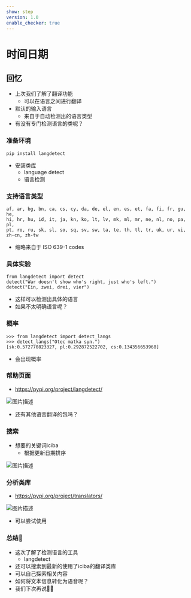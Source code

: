 ```yaml
---
show: step
version: 1.0
enable_checker: true
---
```


# 时间日期

## 回忆
- 上次我们了解了翻译功能
	- 可以在语言之间进行翻译
- 默认的输入语言
	- 来自于自动检测出的语言类型
- 有没有专门检测语言的类呢？

### 准备环境

```
pip install langdetect
```

- 安装类库
	- language detect
	- 语言检测

### 支持语言类型

```
af, ar, bg, bn, ca, cs, cy, da, de, el, en, es, et, fa, fi, fr, gu, he,
hi, hr, hu, id, it, ja, kn, ko, lt, lv, mk, ml, mr, ne, nl, no, pa, pl,
pt, ro, ru, sk, sl, so, sq, sv, sw, ta, te, th, tl, tr, uk, ur, vi, zh-cn, zh-tw
```

- 缩略来自于 ISO 639-1 codes

### 具体实验

```
from langdetect import detect
detect("War doesn't show who's right, just who's left.")
detect("Ein, zwei, drei, vier")
```

- 这样可以检测出具体的语言
- 如果不太明确语言呢？

### 概率

```
>>> from langdetect import detect_langs
>>> detect_langs("Otec matka syn.")
[sk:0.572770823327, pl:0.292872522702, cs:0.134356653968]
```

- 会出现概率

### 帮助页面
- https://pypi.org/project/langdetect/

![图片描述](https://doc.shiyanlou.com/courses/uid1190679-20231105-1699168877126)

- 还有其他语言翻译的包吗？

### 搜索

- 想要的关键词iciba
	- 根据更新日期排序

![图片描述](https://doc.shiyanlou.com/courses/uid1190679-20231105-1699169688001)

### 分析类库

- https://pypi.org/project/translators/

![图片描述](https://doc.shiyanlou.com/courses/uid1190679-20231105-1699169724167)

- 可以尝试使用

### 总结🤔

- 这次了解了检测语言的工具
	- langdetect
- 还可以搜索到最新的使用了iciba的翻译类库
- 可以自己探索相关内容
- 如何将文本信息转化为语音呢？
- 我们下次再说👋🏻 